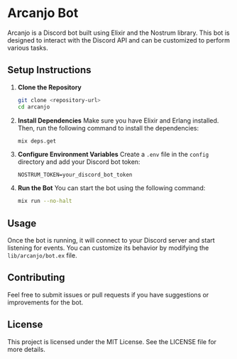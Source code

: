 # Arcanjo Bot

Arcanjo is a Discord bot built using Elixir and the Nostrum library. This bot is designed to interact with the Discord API and can be customized to perform various tasks.

## Setup Instructions

1. **Clone the Repository**
   ```bash
   git clone <repository-url>
   cd arcanjo
   ```

2. **Install Dependencies**
   Make sure you have Elixir and Erlang installed. Then, run the following command to install the dependencies:
   ```bash
   mix deps.get
   ```

3. **Configure Environment Variables**
   Create a `.env` file in the `config` directory and add your Discord bot token:
   ```
   NOSTRUM_TOKEN=your_discord_bot_token
   ```

4. **Run the Bot**
   You can start the bot using the following command:
   ```bash
   mix run --no-halt
   ```

## Usage

Once the bot is running, it will connect to your Discord server and start listening for events. You can customize its behavior by modifying the `lib/arcanjo/bot.ex` file.

## Contributing

Feel free to submit issues or pull requests if you have suggestions or improvements for the bot.

## License

This project is licensed under the MIT License. See the LICENSE file for more details.
